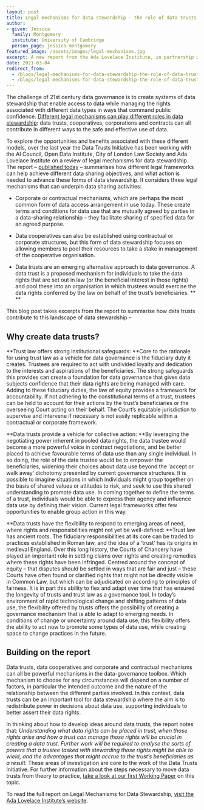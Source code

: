 ```yaml
---
layout: post
title: Legal mechanisms for data stewardship - the role of data trusts
author: 
- given: Jessica
  family: Montgomery
  institute: University of Cambridge
  person_page: jessica-montgomery
featured_image: /assets/images/legal-mechanisms.jpg 
excerpt: A new report from the Ada Lovelace Institute, in partnership with the Data Trusts Initiative, AI Council, ODI and City of London Law Society, explores the different legal mechanisms that can contribute to data stewardship.
date: 2021-03-04
redirect_from:
  - /blogs/legal-mechanisms-for-data-stewardship-the-role-of-data-trusts
  - /blogs/legal-mechanisms-for-data-stewardship-the-role-of-data-trusts/
---
```


The challenge of 21st century data governance is to create systems of
data stewardship that enable access to data while managing the rights
associated with different data types in ways that command public
confidence. [Different legal mechanisms can play different roles in data
stewardship](https://datatrusts.uk/blogs/selectingdatastructures): data
trusts, cooperatives, corporations and contracts can all contribute in
different ways to the safe and effective use of data. 

To explore the opportunities and benefits associated with these
different models, over the last year the Data Trusts Initiative has been
working with the AI Council, Open Data Institute, City of London Law
Society and Ada Lovelace Institute on a review of legal mechanisms for
data stewardship. The report – [published
today](https://www.adalovelaceinstitute.org/report/legal-mechanisms-data-stewardship/) –
summarises how different legal frameworks can help achieve different
data sharing objectives, and what action is needed to advance these
forms of data stewardship. It considers three legal mechanisms that can
underpin data sharing activities:

- Corporate or contractual mechanisms, which are perhaps the most common
  form of data access arrangement in use today. These create terms and
  conditions for data use that are mutually agreed by parties in a
  data-sharing relationship – they facilitate sharing of specified data
  for an agreed purpose. 

- Data cooperatives can also be established using contractual or
  corporate structures, but this form of data stewardship focuses on
  allowing members to pool their resources to take a stake in management
  of the cooperative organisation. 

- Data trusts are an emerging alternative approach to data governance. A
  data trust is a proposed mechanism for individuals to take the data
  rights that are set out in law (or the beneficial interest in those
  rights) and pool these into an organisation in which trustees would
  exercise the data rights conferred by the law on behalf of the trust’s
  beneficiaries. ** **

This blog post takes excerpts from the report to summarise how data
trusts contribute to this landscape of data stewardship –

## Why create data trusts?

**Trust law offers strong institutional safeguards: **Core to the
rationale for using trust law as a vehicle for data governance is the
fiduciary duty it creates. Trustees are required to act with undivided
loyalty and dedication to the interests and aspirations of the
beneficiaries. The strong safeguards this provides can create a
foundation for data governance that gives data subjects confidence that
their data rights are being managed with care. Adding to these fiduciary
duties, the law of equity provides a framework for accountability. If
not adhering to the constitutional terms of a trust, trustees can be
held to account for their actions by the trust’s beneficiaries or the
overseeing Court acting on their behalf. The Court’s equitable
jurisdiction to supervise and intervene if necessary is not easily
replicable within a contractual or corporate framework.

**Data trusts provide a vehicle for collective action: **By leveraging
the negotiating power inherent in pooled data rights, the data trustee
would become a more powerful voice in contract negotiations, and be
better placed to achieve favourable terms of data use than any single
individual. In so doing, the role of the data trustee would be to
empower the beneficiaries, widening their choices about data use beyond
the ‘accept or walk away’ dichotomy presented by current governance
structures. It is possible to imagine situations in which individuals
might group together on the basis of shared values or attitudes to risk,
and seek to use this shared understanding to promote data use. In coming
together to define the terms of a trust, individuals would be able to
express their agency and influence data use by defining their vision.
Current legal frameworks offer few opportunities to enable group action
in this way. 

**Data trusts have the flexibility to respond to emerging areas of need,
where rights and responsibilities might not yet be well-defined: **Trust
law has ancient roots. The fiduciary responsibilities at its core can be
traded to practices established in Roman law, and the idea of a ‘trust’
has its origins in medieval England. Over this long history, the Courts
of Chancery have played an important role in settling claims over rights
and creating remedies where these rights have been infringed. Centred
around the concept of equity – that disputes should be settled in ways
that are fair and just – these Courts have often found or clarified
rights that might not be directly visible in Common Law, but which can
be adjudicated on according to principles of fairness. It is in part
this ability to flex and adapt over time that has ensured the longevity
of trusts and trust law as a governance tool. In today’s environment of
rapid technological change and shifting patterns of data use, the
flexibility offered by trusts offers the possibility of creating a
governance mechanism that is able to adapt to emerging needs. In
conditions of change or uncertainty around data use, this flexibility
offers the ability to act now to promote some types of data use, while
creating space to change practices in the future. 

## Building on the report

Data trusts, data cooperatives and corporate and contractual mechanisms
can all be powerful mechanisms in the data-governance toolbox. Which
mechanism to choose for any circumstances will depend on a number of
factors, in particular the intended outcome and the nature of the
relationship between the different parties involved. In this context,
data trusts can be an important tool for data stewardship where the aim
is to redistribute power in decisions about data use, supporting
individuals to better assert their data rights.

In thinking about how to develop ideas around data trusts, the report
notes that: *Understanding what data rights can be placed in trust, when
those rights arise and how a trust can manage those rights will be
crucial in creating a data trust. Further work will be required to
analyse the sorts of powers that a trustee tasked with stewarding those
rights might be able to wield, and the advantages that might accrue to
the trust’s beneficiaries as a result.* These areas of investigation are
core to the work of the Data Trusts Initiative. For further information
about the steps necessary to move data trusts from theory to
practice, [take a look at our first Working
Paper](https://static1.squarespace.com/static/5e3b09f0b754a35dcb4111ce/t/5fdb21f9537b3a6ff2315429/1608196603713/Working+Paper+1+-+data+trusts+-+from+theory+to+practice.pdf) on
this topic.

To read the full report on Legal Mechanisms for Data Stewardship, [visit
the Ada Lovelace Institute’s
website](https://www.adalovelaceinstitute.org/report/legal-mechanisms-data-stewardship/).


